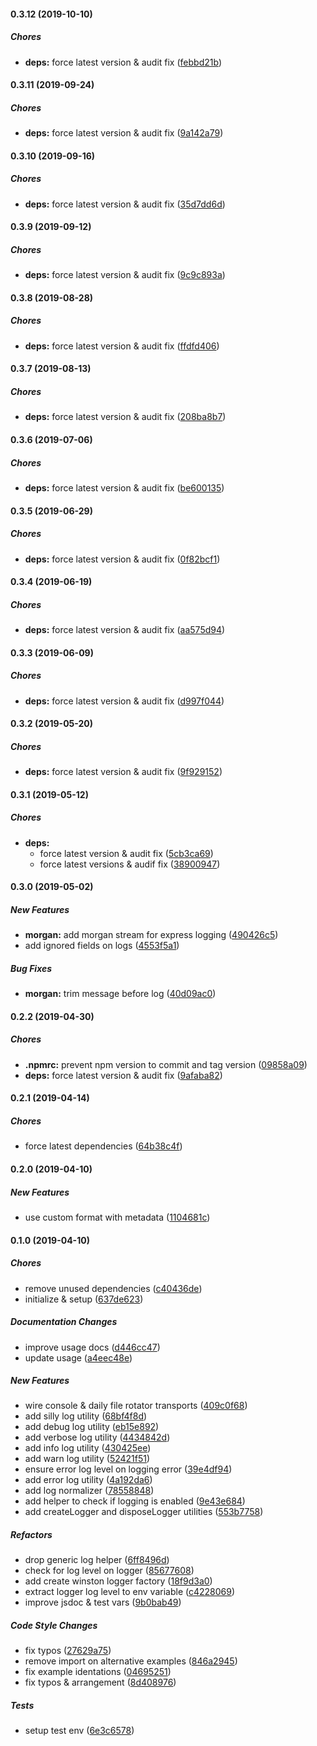 #### 0.3.12 (2019-10-10)

##### Chores

* **deps:**  force latest version & audit fix ([febbd21b](https://github.com/lykmapipo/logger/commit/febbd21b8626872b5b756447bae699cfede82ccf))

#### 0.3.11 (2019-09-24)

##### Chores

* **deps:**  force latest version & audit fix ([9a142a79](https://github.com/lykmapipo/logger/commit/9a142a79ea053538e8c75b1b19af9f168bcfc249))

#### 0.3.10 (2019-09-16)

##### Chores

* **deps:**  force latest version & audit fix ([35d7dd6d](https://github.com/lykmapipo/logger/commit/35d7dd6dbb31f5d91d48ef8e1f513399ea5d8e7d))

#### 0.3.9 (2019-09-12)

##### Chores

* **deps:**  force latest version & audit fix ([9c9c893a](https://github.com/lykmapipo/logger/commit/9c9c893a937eaa55b3b7a0e2c42ad9242bff9f63))

#### 0.3.8 (2019-08-28)

##### Chores

* **deps:**  force latest version & audit fix ([ffdfd406](https://github.com/lykmapipo/logger/commit/ffdfd40631761034642ee5accabeba160e146d3b))

#### 0.3.7 (2019-08-13)

##### Chores

* **deps:**  force latest version & audit fix ([208ba8b7](https://github.com/lykmapipo/logger/commit/208ba8b797ff65402c8bdd40aeb5c59a5bbc99c7))

#### 0.3.6 (2019-07-06)

##### Chores

* **deps:**  force latest version & audit fix ([be600135](https://github.com/lykmapipo/logger/commit/be6001351bcfdf43efe86fb6412171acbb08d10a))

#### 0.3.5 (2019-06-29)

##### Chores

* **deps:**  force latest version & audit fix ([0f82bcf1](https://github.com/lykmapipo/logger/commit/0f82bcf19e5ec09feb57b62ff245427781fbeb72))

#### 0.3.4 (2019-06-19)

##### Chores

* **deps:**  force latest version & audit fix ([aa575d94](https://github.com/lykmapipo/logger/commit/aa575d94352959b5b8142b4ff3bd6ec04cb7f621))

#### 0.3.3 (2019-06-09)

##### Chores

* **deps:**  force latest version & audit fix ([d997f044](https://github.com/lykmapipo/logger/commit/d997f044ea56d346083b0b04b47a12867ddded3d))

#### 0.3.2 (2019-05-20)

##### Chores

* **deps:**  force latest version & audit fix ([9f929152](https://github.com/lykmapipo/logger/commit/9f9291528292be0e5640f89cab8c02c8bedc6a48))

#### 0.3.1 (2019-05-12)

##### Chores

* **deps:**
  *  force latest version & audit fix ([5cb3ca69](https://github.com/lykmapipo/logger/commit/5cb3ca69ac5f294d8553c27002ec51ce736ac74f))
  *  force latest versions & audif fix ([38900947](https://github.com/lykmapipo/logger/commit/389009471dae881ae17081cdbb6103030600a66b))

#### 0.3.0 (2019-05-02)

##### New Features

* **morgan:**  add morgan stream for express logging ([490426c5](https://github.com/lykmapipo/logger/commit/490426c517f28f22cd0b5022d139af8e27a96c23))
*  add ignored fields on logs ([4553f5a1](https://github.com/lykmapipo/logger/commit/4553f5a1e10d06906f077ba4b609f7d5d424d0bc))

##### Bug Fixes

* **morgan:**  trim message before log ([40d09ac0](https://github.com/lykmapipo/logger/commit/40d09ac082ddfd9da663c08127673708aee6d3ef))

#### 0.2.2 (2019-04-30)

##### Chores

* **.npmrc:**  prevent npm version to commit and tag version ([09858a09](https://github.com/lykmapipo/logger/commit/09858a09b0cd778ec173d93f69d755827d897f24))
* **deps:**  force latest version & audit fix ([9afaba82](https://github.com/lykmapipo/logger/commit/9afaba82e2f2bb5365916575c87510205cd3597d))

#### 0.2.1 (2019-04-14)

##### Chores

*  force latest dependencies ([64b38c4f](https://github.com/lykmapipo/logger/commit/64b38c4f3854481a34e56a7f88b5f69bc6a111cd))

#### 0.2.0 (2019-04-10)

##### New Features

*  use custom format with metadata ([1104681c](https://github.com/lykmapipo/logger/commit/1104681c798f9f352b483c7e2fb25907e4e2f727))

#### 0.1.0 (2019-04-10)

##### Chores

*  remove unused dependencies ([c40436de](https://github.com/lykmapipo/logger/commit/c40436dee7987b75057054ec473d40b99cc9f558))
*  initialize & setup ([637de623](https://github.com/lykmapipo/logger/commit/637de623a6c538659c5d54cbd0534222dbfd517c))

##### Documentation Changes

*  improve usage docs ([d446cc47](https://github.com/lykmapipo/logger/commit/d446cc47f0591e11834f2d094b7e156676df271a))
*  update usage ([a4eec48e](https://github.com/lykmapipo/logger/commit/a4eec48ecc8a9fd94c5057c416e1d22a1d6635a6))

##### New Features

*  wire console & daily file rotator transports ([409c0f68](https://github.com/lykmapipo/logger/commit/409c0f6800d58ec5f7324245490e05debc39a800))
*  add silly log utility ([68bf4f8d](https://github.com/lykmapipo/logger/commit/68bf4f8d06cc67e17cea7853d0a3497a35949ae2))
*  add debug log utility ([eb15e892](https://github.com/lykmapipo/logger/commit/eb15e892101bd03c150c8638983301314002d7e4))
*  add verbose log utility ([4434842d](https://github.com/lykmapipo/logger/commit/4434842d109588e2a83e9792389b2273fd78340e))
*  add info log utility ([430425ee](https://github.com/lykmapipo/logger/commit/430425ee51dc2f81f36932d192d29ed2bdd6e8a2))
*  add warn log utility ([52421f51](https://github.com/lykmapipo/logger/commit/52421f516f5631e9708a6d12b13be74f76bca990))
*  ensure error log level on logging error ([39e4df94](https://github.com/lykmapipo/logger/commit/39e4df9428da7f5c3d73f585aafcf741f95ad638))
*  add error log utility ([4a192da6](https://github.com/lykmapipo/logger/commit/4a192da66b97a2552d572c5833603ea7a31ce86a))
*  add log normalizer ([78558848](https://github.com/lykmapipo/logger/commit/78558848d20b61e9c95db77674820b2bed0ce76a))
*  add helper to check if logging is enabled ([9e43e684](https://github.com/lykmapipo/logger/commit/9e43e68459446a9663fb4a94ef4db38482cabc9a))
*  add createLogger and disposeLogger utilities ([553b7758](https://github.com/lykmapipo/logger/commit/553b775801ae8cee6ab896e5e581b1d8603be3b3))

##### Refactors

*  drop generic log helper ([6ff8496d](https://github.com/lykmapipo/logger/commit/6ff8496d5c70e6a5996219933984e024b76de7c6))
*  check for log level on logger ([85677608](https://github.com/lykmapipo/logger/commit/85677608a7579042d6031aa230ba04e72169a047))
*  add create winston logger factory ([18f9d3a0](https://github.com/lykmapipo/logger/commit/18f9d3a089aa4503d2a74169722794f5205c1e97))
*  extract logger log level to env variable ([c4228069](https://github.com/lykmapipo/logger/commit/c4228069a30e02d8da34d302963054616084e3d9))
*  improve jsdoc & test vars ([9b0bab49](https://github.com/lykmapipo/logger/commit/9b0bab49e1c040130e109068c6b074172024051d))

##### Code Style Changes

*  fix typos ([27629a75](https://github.com/lykmapipo/logger/commit/27629a75764d019e4549edbdef1b3cf346e14b34))
*  remove import on alternative examples ([846a2945](https://github.com/lykmapipo/logger/commit/846a2945701fa4fc08d15574affe24687226e2fb))
*  fix example identations ([04695251](https://github.com/lykmapipo/logger/commit/0469525120099876d9922ec4329a579f56b45378))
*  fix typos & arrangement ([8d408976](https://github.com/lykmapipo/logger/commit/8d40897673013162459f7231da67b0fffcf9cda5))

##### Tests

*  setup test env ([6e3c6578](https://github.com/lykmapipo/logger/commit/6e3c6578a8b9212fff28d8909276012f60f760ea))


